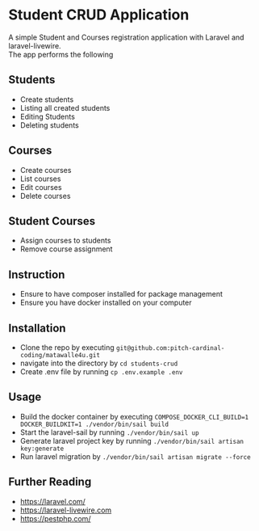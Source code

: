 # Student CRUD Application
A simple Student and Courses registration application with Laravel and laravel-livewire.  
The app performs the following
## Students
- Create students
- Listing all created students
- Editing Students
- Deleting students
## Courses
- Create courses
- List courses
- Edit courses
- Delete courses
## Student Courses
-  Assign courses to students
-  Remove course assignment

## Instruction
- Ensure to have composer installed for package management
- Ensure you have docker installed on your computer

## Installation
- Clone the repo by executing `git@github.com:pitch-cardinal-coding/matawalle4u.git`
- navigate into the directory by `cd students-crud`
- Create .env file by running `cp .env.example .env`

## Usage
- Build the docker container by executing `COMPOSE_DOCKER_CLI_BUILD=1 DOCKER_BUILDKIT=1 ./vendor/bin/sail build`
- Start the laravel-sail by running `./vendor/bin/sail up`
- Generate laravel project key by running `./vendor/bin/sail artisan key:generate`
- Run laravel migration by `./vendor/bin/sail artisan migrate --force`

## Further Reading
- https://laravel.com/
- https://laravel-livewire.com
- https://pestphp.com/

